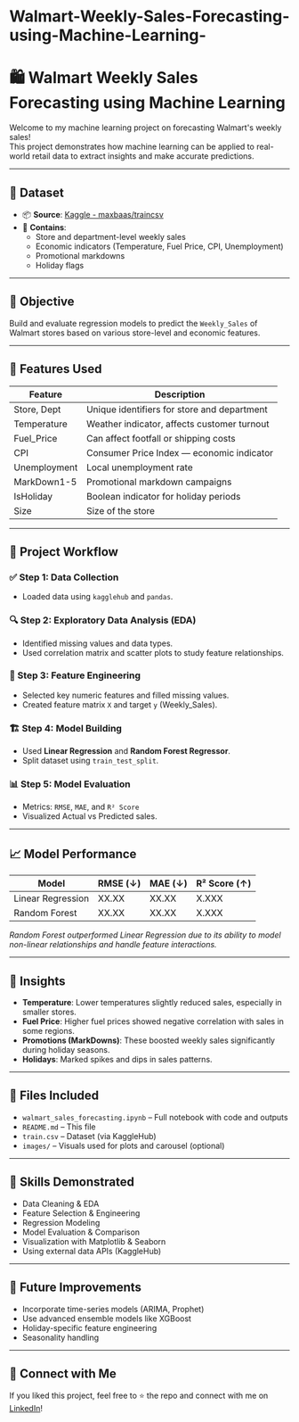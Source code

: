 # Walmart-Weekly-Sales-Forecasting-using-Machine-Learning-
# 🛍 Walmart Weekly Sales Forecasting using Machine Learning

Welcome to my machine learning project on forecasting Walmart's weekly sales!  
This project demonstrates how machine learning can be applied to real-world retail data to extract insights and make accurate predictions.

---

## 📁 Dataset

- 📦 **Source**: [Kaggle - maxbaas/traincsv](https://www.kaggle.com/datasets/maxbaas/traincsv)
- 🏪 **Contains**: 
  - Store and department-level weekly sales
  - Economic indicators (Temperature, Fuel Price, CPI, Unemployment)
  - Promotional markdowns
  - Holiday flags

---

## 🎯 Objective

Build and evaluate regression models to predict the `Weekly_Sales` of Walmart stores based on various store-level and economic features.

---

## 🧮 Features Used

| Feature         | Description                                               |
|----------------|-----------------------------------------------------------|
| Store, Dept     | Unique identifiers for store and department               |
| Temperature     | Weather indicator, affects customer turnout               |
| Fuel_Price      | Can affect footfall or shipping costs                     |
| CPI             | Consumer Price Index — economic indicator                 |
| Unemployment    | Local unemployment rate                                   |
| MarkDown1-5     | Promotional markdown campaigns                            |
| IsHoliday       | Boolean indicator for holiday periods                     |
| Size            | Size of the store                                         |

---

## 🧪 Project Workflow

### ✅ Step 1: Data Collection
- Loaded data using `kagglehub` and `pandas`.

### 🔍 Step 2: Exploratory Data Analysis (EDA)
- Identified missing values and data types.
- Used correlation matrix and scatter plots to study feature relationships.

### 🧠 Step 3: Feature Engineering
- Selected key numeric features and filled missing values.
- Created feature matrix `X` and target `y` (Weekly_Sales).

### 🏗 Step 4: Model Building
- Used **Linear Regression** and **Random Forest Regressor**.
- Split dataset using `train_test_split`.

### 📊 Step 5: Model Evaluation
- Metrics: `RMSE`, `MAE`, and `R² Score`
- Visualized Actual vs Predicted sales.

---

## 📈 Model Performance

| Model              | RMSE (↓)  | MAE (↓)   | R² Score (↑) |
|--------------------|-----------|----------|--------------|
| Linear Regression  | XX.XX     | XX.XX    | X.XXX        |
| Random Forest      | XX.XX     | XX.XX    | X.XXX        |

*Random Forest outperformed Linear Regression due to its ability to model non-linear relationships and handle feature interactions.*

---

## 📌 Insights

- **Temperature**: Lower temperatures slightly reduced sales, especially in smaller stores.
- **Fuel Price**: Higher fuel prices showed negative correlation with sales in some regions.
- **Promotions (MarkDowns)**: These boosted weekly sales significantly during holiday seasons.
- **Holidays**: Marked spikes and dips in sales patterns.

---

## 📂 Files Included

- `walmart_sales_forecasting.ipynb` – Full notebook with code and outputs
- `README.md` – This file
- `train.csv` – Dataset (via KaggleHub)
- `images/` – Visuals used for plots and carousel (optional)

---

## 🧠 Skills Demonstrated

- Data Cleaning & EDA  
- Feature Selection & Engineering  
- Regression Modeling  
- Model Evaluation & Comparison  
- Visualization with Matplotlib & Seaborn  
- Using external data APIs (KaggleHub)

---

## 🚀 Future Improvements

- Incorporate time-series models (ARIMA, Prophet)
- Use advanced ensemble models like XGBoost
- Holiday-specific feature engineering
- Seasonality handling

---

## 🤝 Connect with Me

If you liked this project, feel free to ⭐ the repo and connect with me on [LinkedIn](https://www.linkedin.com/in/yourprofile)!

